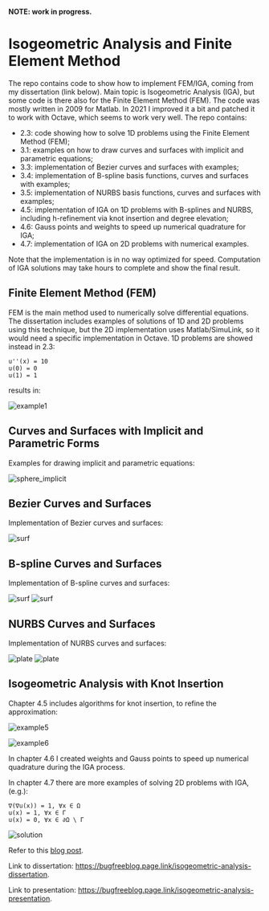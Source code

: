 **NOTE: work in progress.**

# Isogeometric Analysis and Finite Element Method

The repo contains code to show how to implement FEM/IGA, coming from my dissertation (link below). Main topic is Isogeometric Analysis (IGA), but some code is there also for the Finite Element Method (FEM). The code was mostly written in 2009 for Matlab. In 2021 I improved it a bit and patched it to work with Octave, which seems to work very well. The repo contains:

* 2.3: code showing how to solve 1D problems using the Finite Element Method (FEM);
* 3.1: examples on how to draw curves and surfaces with implicit and parametric equations;
* 3.3: implementation of Bezier curves and surfaces with examples;
* 3.4: implementation of B-spline basis functions, curves and surfaces with examples;
* 3.5: implementation of NURBS basis functions, curves and surfaces with examples;
* 4.5: implementation of IGA on 1D problems with B-splines and NURBS, including h-refinement via knot insertion and degree elevation;
* 4.6: Gauss points and weights to speed up numerical quadrature for IGA;
* 4.7: implementation of IGA on 2D problems with numerical examples.

Note that the implementation is in no way optimized for speed. Computation of IGA solutions may take hours to complete and show the final result.

## Finite Element Method (FEM)

FEM is the main method used to numerically solve differential equations. The dissertation includes examples of solutions of 1D and 2D problems using this technique, but the 2D implementation uses Matlab/SimuLink, so it would need a specific implementation in Octave. 1D problems are showed instead in 2.3:

    u''(x) = 10
    u(0) = 0
    u(1) = 1

results in:

![example1](2.3/fem_h_refinement_1.svg.png)

## Curves and Surfaces with Implicit and Parametric Forms

Examples for drawing implicit and parametric equations:

![sphere_implicit](3.1/sphere_implicit.svg.png)

## Bezier Curves and Surfaces

Implementation of Bezier curves and surfaces:

![surf](3.3/bezier_surf.svg.png)

## B-spline Curves and Surfaces

Implementation of B-spline curves and surfaces:

![surf](3.4/bspline_surf_2.svg.png)
![surf](3.4/bspline_surf_ring.svg.png)

## NURBS Curves and Surfaces

Implementation of NURBS curves and surfaces:

![plate](3.5/nurbs_plate.svg.png)
![plate](3.5/nurbs_toroid.svg.png)

## Isogeometric Analysis with Knot Insertion

Chapter 4.5 includes algorithms for knot insertion, to refine the approximation:

![example5](4.5/iga_knot_insertion_circle.svg.png)

![example6](4.5/iga_knot_insertion_plate_hole.svg.png)

In chapter 4.6 I created weights and Gauss points to speed up numerical quadrature during the IGA process.

In chapter 4.7 there are more examples of solving 2D problems with IGA, (e.g.):

    ∇(∇u(x)) = 1, ∀x ∈ Ω
    u(x) = 1, ∀x ∈ Γ
    u(x) = 0, ∀x ∈ ∂Ω \ Γ

![solution](4.7/iga_2d_56_1.svg.png)

Refer to this [blog post](https://thebugfreeblog.blogspot.com/p/blog-page_17.html).

Link to dissertation: https://bugfreeblog.page.link/isogeometric-analysis-dissertation.

Link to presentation: https://bugfreeblog.page.link/isogeometric-analysis-presentation.